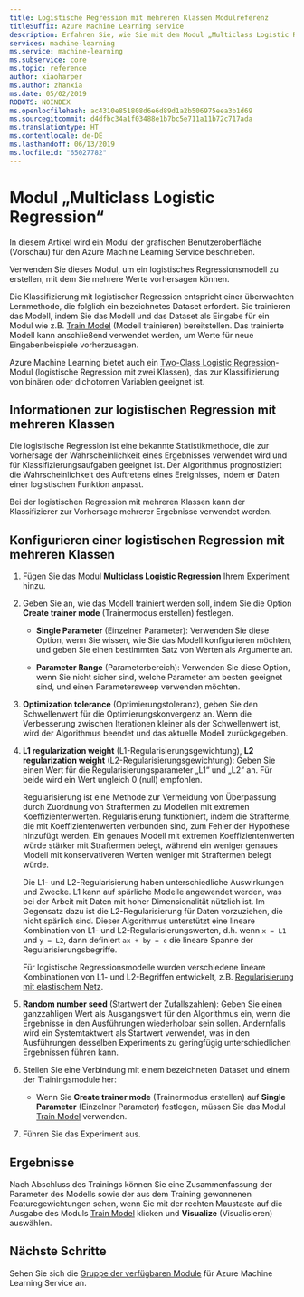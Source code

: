 ```yaml
---
title: Logistische Regression mit mehreren Klassen Modulreferenz
titleSuffix: Azure Machine Learning service
description: Erfahren Sie, wie Sie mit dem Modul „Multiclass Logistic Regression“ (Logistische Regression mit mehreren Klassen) in Azure Machine Learning Service ein logistisches Regressionsmodell erstellen, mit dem Sie mehrere Werte vorhersagen können.
services: machine-learning
ms.service: machine-learning
ms.subservice: core
ms.topic: reference
author: xiaoharper
ms.author: zhanxia
ms.date: 05/02/2019
ROBOTS: NOINDEX
ms.openlocfilehash: ac4310e851808d6e6d89d1a2b506975eea3b1d69
ms.sourcegitcommit: d4dfbc34a1f03488e1b7bc5e711a11b72c717ada
ms.translationtype: HT
ms.contentlocale: de-DE
ms.lasthandoff: 06/13/2019
ms.locfileid: "65027782"
---
```

# <a name="multiclass-logistic-regression-module"></a>Modul „Multiclass Logistic Regression“

In diesem Artikel wird ein Modul der grafischen Benutzeroberfläche (Vorschau) für den Azure Machine Learning Service beschrieben.

Verwenden Sie dieses Modul, um ein logistisches Regressionsmodell zu erstellen, mit dem Sie mehrere Werte vorhersagen können.

Die Klassifizierung mit logistischer Regression entspricht einer überwachten Lernmethode, die folglich ein bezeichnetes Dataset erfordert. Sie trainieren das Modell, indem Sie das Modell und das Dataset als Eingabe für ein Modul wie z.B. [Train Model](./train-model.md) (Modell trainieren) bereitstellen. Das trainierte Modell kann anschließend verwendet werden, um Werte für neue Eingabenbeispiele vorherzusagen.

Azure Machine Learning bietet auch ein [Two-Class Logistic Regression](./two-class-logistic-regression.md)-Modul (logistische Regression mit zwei Klassen), das zur Klassifizierung von binären oder dichotomen Variablen geeignet ist.

## <a name="about-multiclass-logistic-regression"></a>Informationen zur logistischen Regression mit mehreren Klassen

Die logistische Regression ist eine bekannte Statistikmethode, die zur Vorhersage der Wahrscheinlichkeit eines Ergebnisses verwendet wird und für Klassifizierungsaufgaben geeignet ist. Der Algorithmus prognostiziert die Wahrscheinlichkeit des Auftretens eines Ereignisses, indem er Daten einer logistischen Funktion anpasst. 

Bei der logistischen Regression mit mehreren Klassen kann der Klassifizierer zur Vorhersage mehrerer Ergebnisse verwendet werden.

## <a name="configure-a-multiclass-logistic-regression"></a>Konfigurieren einer logistischen Regression mit mehreren Klassen

1. Fügen Sie das Modul **Multiclass Logistic Regression** Ihrem Experiment hinzu.

2. Geben Sie an, wie das Modell trainiert werden soll, indem Sie die Option **Create trainer mode** (Trainermodus erstellen) festlegen.

    + **Single Parameter** (Einzelner Parameter): Verwenden Sie diese Option, wenn Sie wissen, wie Sie das Modell konfigurieren möchten, und geben Sie einen bestimmten Satz von Werten als Argumente an.

    + **Parameter Range** (Parameterbereich): Verwenden Sie diese Option, wenn Sie nicht sicher sind, welche Parameter am besten geeignet sind, und einen Parametersweep verwenden möchten.

3. **Optimization tolerance** (Optimierungstoleranz), geben Sie den Schwellenwert für die Optimierungskonvergenz an. Wenn die Verbesserung zwischen Iterationen kleiner als der Schwellenwert ist, wird der Algorithmus beendet und das aktuelle Modell zurückgegeben.

4. **L1 regularization weight** (L1-Regularisierungsgewichtung), **L2 regularization weight** (L2-Regularisierungsgewichtung): Geben Sie einen Wert für die Regularisierungsparameter „L1“ und „L2“ an. Für beide wird ein Wert ungleich 0 (null) empfohlen.

    Regularisierung ist eine Methode zur Vermeidung von Überpassung durch Zuordnung von Straftermen zu Modellen mit extremen Koeffizientenwerten. Regularisierung funktioniert, indem die Strafterme, die mit Koeffizientenwerten verbunden sind, zum Fehler der Hypothese hinzufügt werden. Ein genaues Modell mit extremen Koeffizientenwerten würde stärker mit Straftermen belegt, während ein weniger genaues Modell mit konservativeren Werten weniger mit Straftermen belegt würde.

     Die L1- und L2-Regularisierung haben unterschiedliche Auswirkungen und Zwecke. L1 kann auf spärliche Modelle angewendet werden, was bei der Arbeit mit Daten mit hoher Dimensionalität nützlich ist. Im Gegensatz dazu ist die L2-Regularisierung für Daten vorzuziehen, die nicht spärlich sind.  Dieser Algorithmus unterstützt eine lineare Kombination von L1- und L2-Regularisierungswerten, d.h. wenn `x = L1` und `y = L2`, dann definiert `ax + by = c` die lineare Spanne der Regularisierungsbegriffe.

     Für logistische Regressionsmodelle wurden verschiedene lineare Kombinationen von L1- und L2-Begriffen entwickelt, z.B. [Regularisierung mit elastischem Netz](https://wikipedia.org/wiki/Elastic_net_regularization).

6. **Random number seed** (Startwert der Zufallszahlen): Geben Sie einen ganzzahligen Wert als Ausgangswert für den Algorithmus ein, wenn die Ergebnisse in den Ausführungen wiederholbar sein sollen. Andernfalls wird ein Systemtaktwert als Startwert verwendet, was in den Ausführungen desselben Experiments zu geringfügig unterschiedlichen Ergebnissen führen kann.

8. Stellen Sie eine Verbindung mit einem bezeichneten Dataset und einem der Trainingsmodule her:

    + Wenn Sie **Create trainer mode** (Trainermodus erstellen) auf **Single Parameter** (Einzelner Parameter) festlegen, müssen Sie das Modul [Train Model](./train-model.md) verwenden.

9. Führen Sie das Experiment aus.

## <a name="results"></a>Ergebnisse

Nach Abschluss des Trainings können Sie eine Zusammenfassung der Parameter des Modells sowie der aus dem Training gewonnenen Featuregewichtungen sehen, wenn Sie mit der rechten Maustaste auf die Ausgabe des Moduls [Train Model](./train-model.md) klicken und **Visualize** (Visualisieren) auswählen.


## <a name="next-steps"></a>Nächste Schritte

Sehen Sie sich die [Gruppe der verfügbaren Module](module-reference.md) für Azure Machine Learning Service an. 